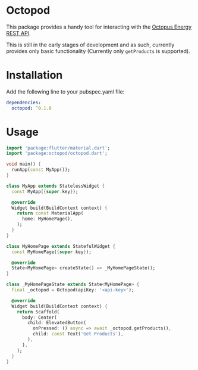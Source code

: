 # Octopod
This package provides a handy tool for interacting with the [Octopus Energy REST API](https://developer.octopus.energy/rest/).

This is still in the early stages of development and as such, currently provides only basic functionality (Currently only `getProducts` is supported).

# Installation
Add the following line to your pubspec.yaml file:

```yaml
dependencies:
  octopod: ^0.1.0
```

# Usage
```dart
import 'package:flutter/material.dart';
import 'package:octopod/octopod.dart';

void main() {
  runApp(const MyApp());
}

class MyApp extends StatelessWidget {
  const MyApp({super.key});

  @override
  Widget build(BuildContext context) {
    return const MaterialApp(
      home: MyHomePage(),
    );
  }
}

class MyHomePage extends StatefulWidget {
  const MyHomePage({super.key});

  @override
  State<MyHomePage> createState() => _MyHomePageState();
}

class _MyHomePageState extends State<MyHomePage> {
  final _octopod = Octopod(apiKey: '<api-key>');

  @override
  Widget build(BuildContext context) {
    return Scaffold(
      body: Center(
        child: ElevatedButton(
          onPressed: () async => await _octopod.getProducts(),
          child: const Text('Get Products'),
        ),
      ),
    );
  }
}

```